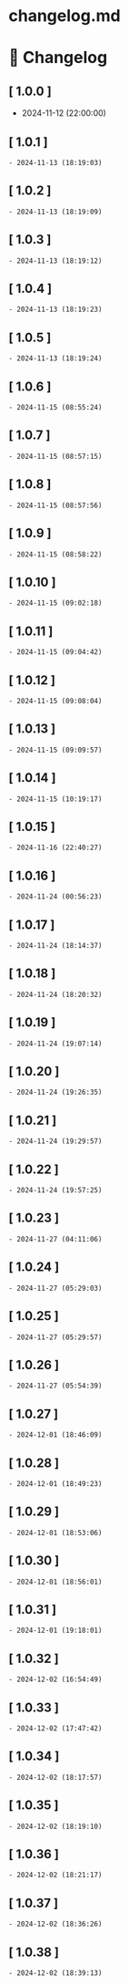 # changelog.md

# 📝 Changelog

## \[ 1.0.0 \]
  - 2024-11-12 (22:00:00)

## \[ 1.0.1 \]
	- 2024-11-13 (18:19:03)

## \[ 1.0.2 \]
	- 2024-11-13 (18:19:09)

## \[ 1.0.3 \]
	- 2024-11-13 (18:19:12)

## \[ 1.0.4 \]
	- 2024-11-13 (18:19:23)

## \[ 1.0.5 \]
	- 2024-11-13 (18:19:24)
## \[ 1.0.6 \]
	- 2024-11-15 (08:55:24)


## \[ 1.0.7 \]
	- 2024-11-15 (08:57:15)

## \[ 1.0.8 \]
	- 2024-11-15 (08:57:56)

## \[ 1.0.9 \]
	- 2024-11-15 (08:58:22)

## \[ 1.0.10 \]
	- 2024-11-15 (09:02:18)

## \[ 1.0.11 \]
	- 2024-11-15 (09:04:42)

## \[ 1.0.12 \]
	- 2024-11-15 (09:08:04)

## \[ 1.0.13 \]
	- 2024-11-15 (09:09:57)

## \[ 1.0.14 \]
	- 2024-11-15 (10:19:17)

## \[ 1.0.15 \]
	- 2024-11-16 (22:40:27)

## \[ 1.0.16 \]
	- 2024-11-24 (00:56:23)

## \[ 1.0.17 \]
	- 2024-11-24 (18:14:37)

## \[ 1.0.18 \]
	- 2024-11-24 (18:20:32)

## \[ 1.0.19 \]
	- 2024-11-24 (19:07:14)

## \[ 1.0.20 \]
	- 2024-11-24 (19:26:35)

## \[ 1.0.21 \]
	- 2024-11-24 (19:29:57)

## \[ 1.0.22 \]
	- 2024-11-24 (19:57:25)

## \[ 1.0.23 \]
	- 2024-11-27 (04:11:06)

## \[ 1.0.24 \]
	- 2024-11-27 (05:29:03)

## \[ 1.0.25 \]
	- 2024-11-27 (05:29:57)

## \[ 1.0.26 \]
	- 2024-11-27 (05:54:39)

## \[ 1.0.27 \]
	- 2024-12-01 (18:46:09)

## \[ 1.0.28 \]
	- 2024-12-01 (18:49:23)

## \[ 1.0.29 \]
	- 2024-12-01 (18:53:06)

## \[ 1.0.30 \]
	- 2024-12-01 (18:56:01)

## \[ 1.0.31 \]
	- 2024-12-01 (19:18:01)

## \[ 1.0.32 \]
	- 2024-12-02 (16:54:49)

## \[ 1.0.33 \]
	- 2024-12-02 (17:47:42)

## \[ 1.0.34 \]
	- 2024-12-02 (18:17:57)

## \[ 1.0.35 \]
	- 2024-12-02 (18:19:10)

## \[ 1.0.36 \]
	- 2024-12-02 (18:21:17)

## \[ 1.0.37 \]
	- 2024-12-02 (18:36:26)

## \[ 1.0.38 \]
	- 2024-12-02 (18:39:13)

